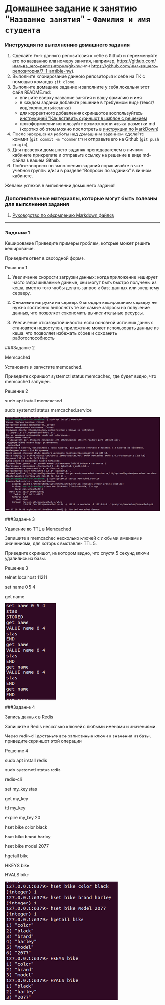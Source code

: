# Домашнее задание к занятию "`Название занятия`" - `Фамилия и имя студента`


### Инструкция по выполнению домашнего задания

   1. Сделайте `fork` данного репозитория к себе в Github и переименуйте его по названию или номеру занятия, например, https://github.com/имя-вашего-репозитория/git-hw или  https://github.com/имя-вашего-репозитория/7-1-ansible-hw).
   2. Выполните клонирование данного репозитория к себе на ПК с помощью команды `git clone`.
   3. Выполните домашнее задание и заполните у себя локально этот файл README.md:
      - впишите вверху название занятия и вашу фамилию и имя
      - в каждом задании добавьте решение в требуемом виде (текст/код/скриншоты/ссылка)
      - для корректного добавления скриншотов воспользуйтесь [инструкцией "Как вставить скриншот в шаблон с решением](https://github.com/netology-code/sys-pattern-homework/blob/main/screen-instruction.md)
      - при оформлении используйте возможности языка разметки md (коротко об этом можно посмотреть в [инструкции  по MarkDown](https://github.com/netology-code/sys-pattern-homework/blob/main/md-instruction.md))
   4. После завершения работы над домашним заданием сделайте коммит (`git commit -m "comment"`) и отправьте его на Github (`git push origin`);
   5. Для проверки домашнего задания преподавателем в личном кабинете прикрепите и отправьте ссылку на решение в виде md-файла в вашем Github.
   6. Любые вопросы по выполнению заданий спрашивайте в чате учебной группы и/или в разделе “Вопросы по заданию” в личном кабинете.
   
Желаем успехов в выполнении домашнего задания!
   
### Дополнительные материалы, которые могут быть полезны для выполнения задания

1. [Руководство по оформлению Markdown файлов](https://gist.github.com/Jekins/2bf2d0638163f1294637#Code)

---

### Задание 1


Кеширование
Приведите примеры проблем, которые может решить кеширование.


Приведите ответ в свободной форме.



Решение 1


1. Увеличение скорости загрузки данных: когда приложение кеширует часто запрашиваемые данные, они могут быть быстро получены из кеша, вместо того чтобы делать запрос к базе данных или внешнему серверу.

2. Снижение нагрузки на сервер: благодаря кешированию серверу не нужно постоянно выполнять те же самые запросы на получение данных, что позволяет сэкономить вычислительные ресурсы.

3. Увеличение отказоустойчивости: если основной источник данных становится недоступен, приложение может использовать данные из кеша, что позволяет избежать сбоев и сохранить работоспособность.



###Задание 2


Memcached

Установите и запустите memcached.


Приведите скриншот systemctl status memcached, где будет видно, что memcached запущен.



Решение 2


sudo apt install memcached

sudo systemctl status memcached.service

![1](https://github.com/StasAlginin/gitlab-hw/blob/main/img/cash1.png)



###Задание 3


Удаление по TTL в Memcached

Запишите в memcached несколько ключей с любыми именами и значениями, для которых выставлен TTL 5.


Приведите скриншот, на котором видно, что спустя 5 секунд ключи удалились из базы.



Решение 3


telnet localhost 11211

set name 0 5 4

get name

![2](https://github.com/StasAlginin/gitlab-hw/blob/main/img/cash2.png)



###Задание 4


Запись данных в Redis

Запишите в Redis несколько ключей с любыми именами и значениями.


Через redis-cli достаньте все записанные ключи и значения из базы, приведите скриншот этой операции.


Решение 4

sudo apt install redis

sudo systemctl status redis

redis-cli

set my_key stas

get my_key

ttl my_key

expire my_key 20

hset bike color black

hset bike brand harley

hset bike model 2077

hgetall bike

HKEYS bike

HVALS bike

![3](https://github.com/StasAlginin/gitlab-hw/blob/main/img/cash3.png)
